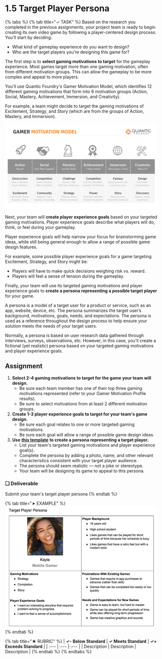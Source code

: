 # 1.5 Target Player Persona

{% tabs %}
{% tab title="✓ TASK" %}
Based on the research you completed in the previous assignments, your project team is ready to begin creating its own video game by following a player-centered design process. You'll start by deciding:

* What kind of gameplay experience do you want to design?
* Who are the target players you're designing this game for?

The first step is to **select gaming motivations to target** for the gameplay experience. Most games target more than one gaming motivation, often from different motivation groups. This can allow the gameplay to be more complex and appeal to more players.

You'll use Quantic Foundry's Gamer Motivation Model, which identifies 12 different gaming motivations that form into 6 motivation groups \(Action, Social, Mastery, Achievement, Immersion, and Creativity\).

For example, a team might decide to target the gaming motivations of Excitement, Strategy, and Story \(which are from the groups of Action, Mastery, and Immersion\).

![](../assets/gamer-motivation-model.png)

Next, your team will **create player experience goals** based on your targeted gaming motivations. Player experience goals describe what players will do, think, or feel during your gameplay.

Player experience goals will help narrow your focus for brainstorming game ideas, while still being general enough to allow a range of possible game design features.

For example, some possible player experience goals for a game targeting Excitement, Strategy, and Story might be:

* Players will have to make quick decisions weighing risk vs. reward.
* Players will feel a sense of tension during the gameplay.

Finally, your team will use its targeted gaming motivations and player experience goals to **create a persona representing a possible target player** for your game.

A persona is a model of a target user for a product or service, such as an app, website, device, etc. The persona summarizes the target user’s background, motivations, goals, needs, and expectations. The persona is used as a reference throughout the design process to help ensure your solution meets the needs of your target users.

Normally, a persona is based on user research data gathered through interviews, surveys, observations, etc. However, in this case, you'll create a fictional \(yet realistic\) persona based on your targeted gaming motivations and player experience goals.

## Assignment

1. **Select 2-4 gaming motivations to target for the game your team will design.**
   * Be sure each team member has one of their top three gaming motivations represented \(refer to your Gamer Motivation Profile results\).
   * Be sure to select motivations from at least 2 different motivation groups.
2. **Create 1-3 player experience goals to target for your team's game design.**
   * Be sure each goal relates to one or more targeted gaming motivations.
   * Be sure each goal will allow a range of possible game design ideas.
3. **Use** [**this template**](https://drive.google.com/open?id=1kc1Bu4eh5CwHrWh8ZsVuVoaxdg1TMjsfFsVbA0VNMC4) **to create a persona representing a target player.**
   * List your team's targeted gaming motivations and player experience goal\(s\).
   * Complete the persona by adding a photo, name, and other relevant characteristics consistent with your target player audience.
   * The persona should seem realistic — not a joke or stereotype.
   * Your team will be designing its game to appeal to this persona.

### **❏ Deliverable**

Submit your team's target player persona
{% endtab %}

{% tab title="➤ EXAMPLE" %}
![](../assets/player-persona-example.jpg)
{% endtab %}

{% tab title="★ RUBRIC" %}
| **✓- Below Standard** | **✓ Meets Standard** | **✓+ Exceeds Standard** |
| :--- | :--- | :--- |
| Description | Description | Description |
{% endtab %}
{% endtabs %}

